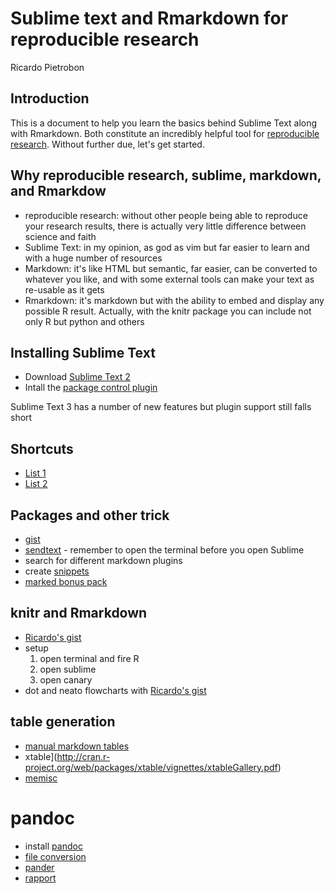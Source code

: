  # Sublime text and Rmarkdown for reproducible research

Ricardo Pietrobon

## Introduction
This is a document to help you learn the basics behind Sublime Text along with Rmarkdown. Both constitute an incredibly helpful tool for [reproducible research](http://reproducibleresearch.net/index.php/Main_Page). Without further due, let's get started.

## Why reproducible research, sublime, markdown, and Rmarkdow

* reproducible research: without other people being able to reproduce your research results, there is actually very little difference between science and faith
* Sublime Text: in my opinion, as god as vim but far easier to learn and with a huge number of resources
* Markdown: it's like HTML but semantic, far easier, can be converted to whatever you like, and with some external tools can make your text as re-usable as it gets
* Rmarkdown: it's markdown but with the ability to embed and display any possible R result. Actually, with the knitr package you can include not only R but python and others


## Installing Sublime Text
* Download [Sublime Text 2](http://www.sublimetext.com/2)
* Intall the [package control plugin](http://wbond.net/sublime_packages/package_control) 

Sublime Text 3 has a number of new features but plugin support still falls short

## Shortcuts
* [List 1](http://docs.sublimetext.info/en/latest/reference/keyboard_shortcuts_osx.html)
* [List 2](https://gist.github.com/lucasfais/1207002)


## Packages and other trick

* [gist](https://github.com/condemil/Gist)
* [sendtext](https://github.com/wch/SendText) - remember to open the terminal before you open Sublime
* search for different markdown plugins
* create [snippets](http://sublimetext.info/docs/en/extensibility/snippets.html)
* [marked bonus pack](http://support.markedapp.com/kb/how-to-tips-and-tricks/marked-bonus-pack-scripts-commands-and-bundles)

## knitr and Rmarkdown

* [Ricardo's gist](https://gist.github.com/rpietro/6091531)
* setup
    1. open terminal and fire R
    1. open sublime
    1. open canary
* dot and neato flowcharts with [Ricardo's gist](https://gist.github.com/rpietro/6058722)


## table generation
* [manual markdown tables](https://github.com/adam-p/markdown-here/wiki/Markdown-Cheatsheet#wiki-tables)
* xtable](http://cran.r-project.org/web/packages/xtable/vignettes/xtableGallery.pdf)
* [memisc](http://cran.r-project.org/web/packages/memisc/index.html)

# pandoc
* install [pandoc](http://johnmacfarlane.net/pandoc/installing.html)
* [file conversion](http://johnmacfarlane.net/pandoc/demos.html)
* [pander](http://rapporter.github.io/pander/) 
* [rapport](http://cran.r-project.org/web/packages/rapport/index.html)